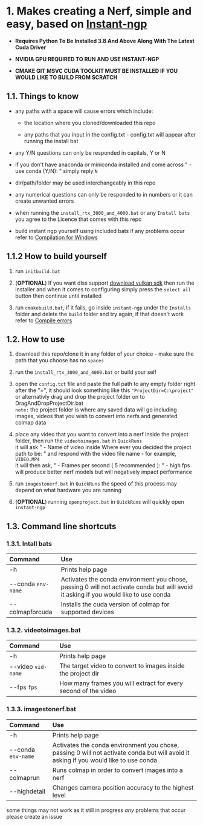 # 1. **Makes creating a Nerf, simple and easy**, based on [Instant-ngp](https://github.com/NVlabs/instant-ngp)

- **Requires Python To Be Installed 3.8 And Above Along With The Latest Cuda Driver**

-  **NVIDIA GPU REQUIRED TO RUN AND USE INSTANT-NGP**
  
- **CMAKE GIT MSVC CUDA TOOLKIT MUST BE INSTALLED IF YOU WOULD LIKE TO BUILD FROM SCRATCH** 

## 1.1. **Things to know**
- any paths with a space will cause errors which include:
  - the location where you cloned/downloaded this repo
    
  - any paths that you input in the config.txt - config.txt will appear after running the install bat
    
- any Y/N questions can only be responded in capitals, Y or N
  
- if you don't have anaconda or miniconda installed and come across " - use conda (Y/N): " simply reply `N`
  
- dir/path/folder may be used interchangeably  in this repo
  
- any numerical questions can only be responded to in numbers or it can create unwanted errors
  
- when running the `install_rtx_3000_and_4000.bat` or any `Install bats` you agree to the Licence that comes with this repo
  
- build instant ngp yourself using included bats if any problems occur refer to [Compilation for Windows](https://github.com/NVlabs/instant-ngp#compilation:~:text=Compilation,config%20RelWithDebInfo%20%2Dj) 

## 1.1.2 **How to build yourself**
1. run `initbuild.bat`
  
2. (**OPTIONAL**) If you want dlss support [download vulkan sdk](https://sdk.lunarg.com/sdk/download/1.3.250.1/windows/VulkanSDK-1.3.250.1-Installer.exe) then run the installer and when it comes to configuring simply press the `select all` button then continue until installed
   
3. run `cmakebuild.bat`, if it fails, go inside `instant-ngp` under the `Installs` folder and delete the `build` folder and try again, if that doesn't work refer to [Compile errors](https://github.com/NVlabs/instant-ngp#troubleshooting-compile-errors) 


## 1.2. **How to use**
1. download this repo/clone it in any folder of your choice - make sure the path that you choose has no `spaces`
   
2. run the `install_rtx_3000_and_4000.bat` or build your self 
   
3. open the `config.txt` file and paste the full path to any empty folder right after the "=", it should look something like this `"ProjectDir=C:\project"` or alternativly drag and drop the project folder on to DragAndDropProjectDir.bat <br>  `note:` the project folder is where any saved data will go including images, videos that you wish to convert into nerfs and generated colmap data 
   
4. place any video that you want to convert into a nerf inside the project folder, then run the `videotoimages.bat` in `QuickRuns` <br>it will ask " - Name of video inside Where ever you decided the project path to be: " and respond with the video file name - for example, `VIDEO.MP4` <br> it will then ask, " - Frames per second ( 5 recommended ): " - high fps will produce better nerf models but will negatively impact performance
   
5. run `imagestonerf.bat` in `QuickRuns` the speed of this process may depend on what hardware you are running
    
6. (**OPTIONAL**) running `openproject.bat` in `QuickRuns` will quickly open `instant-ngp`


## 1.3. **Command line shortcuts**
### 1.3.1. Intall bats
| Command                 | Use                                                      |
| :---------------------- | :------------------------------------------------------- |
| -h                      | Prints help page                                     |
| --conda  `env-name`     | Activates the conda environment you chose, passing 0 will not activate conda but will avoid it asking if you would like to use conda|
| --colmapforcuda | Installs the cuda version of colmap for supported devices|
### 1.3.2. videotoimages.bat
| Command                 | Use                                                      |
| :---------------------- | :------------------------------------------------------- |
| -h                      | Prints help page                                    |
| --video  `vid-name`     | The target video to convert to images inside the project dir|
| --fps `fps`             | How many frames you will extract for every second of the video|
### 1.3.3. imagestonerf.bat
| Command                 | Use                                                      |
| :---------------------- | :------------------------------------------------------- |
| -h                      | Prints help page                             |
| --conda  `env-name`     | Activates the conda environment you chose, passing 0 will not activate conda but will avoid it asking if you would like to use conda|
| --colmaprun     | Runs colmap in order to convert images into a nerf|
| --highdetail   | Changes camera position accuracy to the highest level|



some things may not work as it still in progress *any* problems that occur please create an issue

